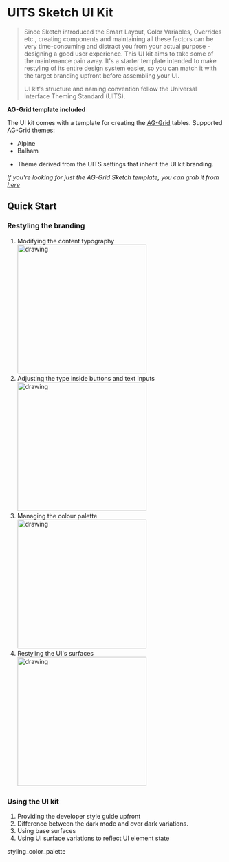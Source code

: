 # UITS Sketch UI Kit

>Since Sketch introduced the Smart Layout, Color Variables, Overrides etc., creating components and maintaining all these factors can be very time-consuming and distract you from your actual purpose - designing a good user experience. This UI kit aims to take some of the maintenance pain away. It's a starter template intended to make restyling of its entire design system easier, so you can match it with the target branding upfront before assembling your UI. 
>
>UI kit's structure and naming convention follow the Universal Interface Theming Standard (UITS).

__AG-Grid template included__

The UI kit comes with a template for creating the [AG-Grid](https://www.ag-grid.com/) tables. Supported AG-Grid themes:
- Alpine
- Balham
+ Theme derived from the UITS settings that inherit the UI kit branding.

_If you're looking for just the AG-Grid Sketch template, you can grab it from [here](#)_

## Quick Start

### Restyling the branding

1. Modifying the content typography
    [<img src="https://palmaka.design/sketch-uits-db/styling_content_type@2x.jpg" alt="drawing" width="300"/>](#)
2. Adjusting the type inside buttons and text inputs
    <img src="https://palmaka.design/sketch-uits-db/styling_ui_type@2x.jpg" alt="drawing" width="300"/>
3. Managing the colour palette
    <img src="https://palmaka.design/sketch-uits-db/styling_ui_surfaces@2x.jpg" alt="drawing" width="300"/>
4. Restyling the UI's surfaces
    <img src="https://palmaka.design/sketch-uits-db/styling_color_palette@2x.jpg" alt="drawing" width="300"/>

### Using the UI kit

1. Providing the developer style guide upfront
2. Difference between the dark mode and over dark variations.
3. Using base surfaces
4. Using UI surface variations to reflect UI element state

styling_color_palette 